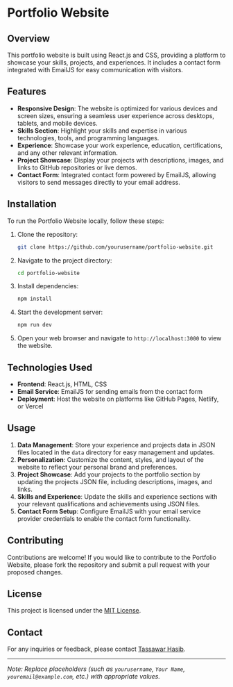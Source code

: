# Portfolio Website

## Overview

This portfolio website is built using React.js and CSS, providing a platform to showcase your skills, projects, and experiences. It includes a contact form integrated with EmailJS for easy communication with visitors.

## Features

- **Responsive Design**: The website is optimized for various devices and screen sizes, ensuring a seamless user experience across desktops, tablets, and mobile devices.
- **Skills Section**: Highlight your skills and expertise in various technologies, tools, and programming languages.
- **Experience**: Showcase your work experience, education, certifications, and any other relevant information.
- **Project Showcase**: Display your projects with descriptions, images, and links to GitHub repositories or live demos.
- **Contact Form**: Integrated contact form powered by EmailJS, allowing visitors to send messages directly to your email address.

## Installation

To run the Portfolio Website locally, follow these steps:

1. Clone the repository:

    ```bash
    git clone https://github.com/yourusername/portfolio-website.git
    ```

2. Navigate to the project directory:

    ```bash
    cd portfolio-website
    ```

3. Install dependencies:

    ```bash
    npm install
    ```

4. Start the development server:

    ```bash
    npm run dev
    ```

5. Open your web browser and navigate to `http://localhost:3000` to view the website.

## Technologies Used

- **Frontend**: React.js, HTML, CSS
- **Email Service**: EmailJS for sending emails from the contact form
- **Deployment**: Host the website on platforms like GitHub Pages, Netlify, or Vercel

## Usage

1. **Data Management**: Store your experience and projects data in JSON files located in the `data` directory for easy management and updates.
2. **Personalization**: Customize the content, styles, and layout of the website to reflect your personal brand and preferences.
3. **Project Showcase**: Add your projects to the portfolio section by updating the projects JSON file, including descriptions, images, and links.
4. **Skills and Experience**: Update the skills and experience sections with your relevant qualifications and achievements using JSON files.
5. **Contact Form Setup**: Configure EmailJS with your email service provider credentials to enable the contact form functionality.

## Contributing

Contributions are welcome! If you would like to contribute to the Portfolio Website, please fork the repository and submit a pull request with your proposed changes.

## License

This project is licensed under the [MIT License](LICENSE).

## Contact

For any inquiries or feedback, please contact [Tassawar Hasib](mailto:tassawarhasib@gmail.com).

---

*Note: Replace placeholders (such as `yourusername`, `Your Name`, `youremail@example.com`, etc.) with appropriate values.*
